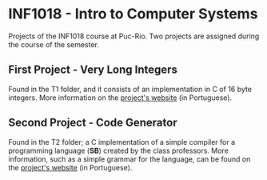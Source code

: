 INF1018 - Intro to Computer Systems
===================================

Projects of the INF1018 course at Puc-Rio. 
Two projects are assigned during the course of the semester. 

First Project - Very Long Integers
----------------------------------
Found in the T1 folder, and it consists of an implementation in C of 
16 byte integers. More information on the [project's website](http://www.inf.puc-rio.br/~inf1018/2013.2/trabs/t1/trab1.html)
(in Portuguese).

Second Project - Code Generator
-------------------------------
Found in the T2 folder; a C implementation of a simple compiler for a 
programming language (**SB**) created by the class professors.
More information, such as a simple grammar for the language, can be found on the [project's website](http://www.inf.puc-rio.br/~inf1018/2013.2/trabs/t2/trab2.html) 
(in Portuguese).

